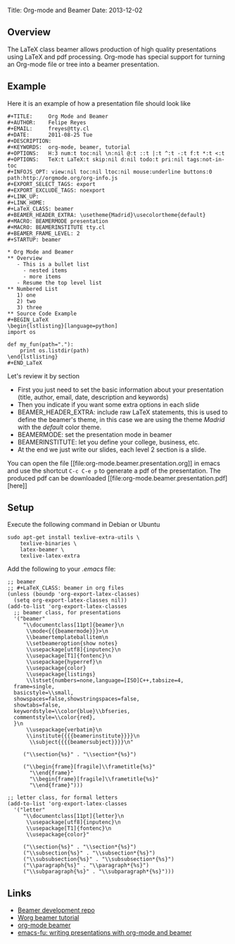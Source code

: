 Title: Org-mode and Beamer
Date: 2013-12-02

## Overview
The LaTeX class beamer allows production of high quality presentations using LaTeX and pdf processing. Org-mode has special support for turning an Org-mode file or tree into a beamer presentation. 

## Example
Here it is an example of how a presentation file should look like

```
#+TITLE:     Org Mode and Beamer
#+AUTHOR:    Felipe Reyes
#+EMAIL:     freyes@tty.cl
#+DATE:      2011-08-25 Tue
#+DESCRIPTION:
#+KEYWORDS:  org-mode, beamer, tutorial
#+OPTIONS:   H:3 num:t toc:nil \n:nil @:t ::t |:t ^:t -:t f:t *:t <:t
#+OPTIONS:   TeX:t LaTeX:t skip:nil d:nil todo:t pri:nil tags:not-in-toc
#+INFOJS_OPT: view:nil toc:nil ltoc:nil mouse:underline buttons:0 path:http://orgmode.org/org-info.js
#+EXPORT_SELECT_TAGS: export
#+EXPORT_EXCLUDE_TAGS: noexport
#+LINK_UP:   
#+LINK_HOME: 
#+LaTeX_CLASS: beamer
#+BEAMER_HEADER_EXTRA: \usetheme{Madrid}\usecolortheme{default}
#+MACRO: BEAMERMODE presentation
#+MACRO: BEAMERINSTITUTE tty.cl
#+BEAMER_FRAME_LEVEL: 2
#+STARTUP: beamer

* Org Mode and Beamer
** Overview
   - This is a bullet list
     - nested items
     - more items
   - Resume the top level list
** Numbered List
   1) one
   2) two
   3) three
** Source Code Example
#+BEGIN_LaTeX
\begin{lstlisting}[language=python]
import os

def my_fun(path="."):
    print os.listdir(path)
\end{lstlisting}
#+END_LaTeX
```

Let's review it by section

* First you just need to set the basic information about your presentation (title, author, email, date, description and keywords)
* Then you indicate if you want some extra options in each slide
* BEAMER_HEADER_EXTRA: include raw LaTeX statements, this is used to define the beamer's theme, in this case we are using the theme *Madrid* with the *default* color theme.
* BEAMERMODE: set the presentation mode in beamer
* BEAMERINSTITUTE: let you define your college, business, etc.
* At the end we just write our slides, each level 2 section is a slide.

You can open the file [[file:org-mode.beamer.presentation.org]] in emacs and use the shortcut ``C-c C-e p`` to generate a pdf of the presentation. The produced pdf can be downloaded [[file:org-mode.beamer.presentation.pdf][here]]

## Setup

Execute the following command in Debian or Ubuntu
```
sudo apt-get install texlive-extra-utils \
    texlive-binaries \
    latex-beamer \
    texlive-latex-extra
```

Add the following to your *.emacs* file:

```elisp
;; beamer
;; #+LaTeX_CLASS: beamer in org files
(unless (boundp 'org-export-latex-classes)
  (setq org-export-latex-classes nil))
(add-to-list 'org-export-latex-classes
  ;; beamer class, for presentations
  '("beamer"
     "\\documentclass[11pt]{beamer}\n
      \\mode<{{{beamermode}}}>\n
      \\beamertemplateballitem\n
      \\setbeameroption{show notes}
      \\usepackage[utf8]{inputenc}\n
      \\usepackage[T1]{fontenc}\n
      \\usepackage{hyperref}\n
      \\usepackage{color}
      \\usepackage{listings}
      \\lstset{numbers=none,language=[ISO]C++,tabsize=4,
  frame=single,
  basicstyle=\\small,
  showspaces=false,showstringspaces=false,
  showtabs=false,
  keywordstyle=\\color{blue}\\bfseries,
  commentstyle=\\color{red},
  }\n
      \\usepackage{verbatim}\n
      \\institute{{{{beamerinstitute}}}}\n          
       \\subject{{{{beamersubject}}}}\n"

     ("\\section{%s}" . "\\section*{%s}")
     
     ("\\begin{frame}[fragile]\\frametitle{%s}"
       "\\end{frame}"
       "\\begin{frame}[fragile]\\frametitle{%s}"
       "\\end{frame}")))

;; letter class, for formal letters
(add-to-list 'org-export-latex-classes
  '("letter"
     "\\documentclass[11pt]{letter}\n
      \\usepackage[utf8]{inputenc}\n
      \\usepackage[T1]{fontenc}\n
      \\usepackage{color}"
     
     ("\\section{%s}" . "\\section*{%s}")
     ("\\subsection{%s}" . "\\subsection*{%s}")
     ("\\subsubsection{%s}" . "\\subsubsection*{%s}")
     ("\\paragraph{%s}" . "\\paragraph*{%s}")
     ("\\subparagraph{%s}" . "\\subparagraph*{%s}")))
```

## Links

* [Beamer development repo](https://bitbucket.org/rivanvx/beamer/wiki/Home)
* [Worg beamer tutorial](http://orgmode.org/worg/org-tutorials/org-beamer/tutorial.html)
* [org-mode beamer](http://orgmode.org/manual/Beamer-class-export.html)
* [emacs-fu: writing presentations with org-mode and beamer](http://emacs-fu.blogspot.com/2009/10/writing-presentations-with-org-mode-and.html)
